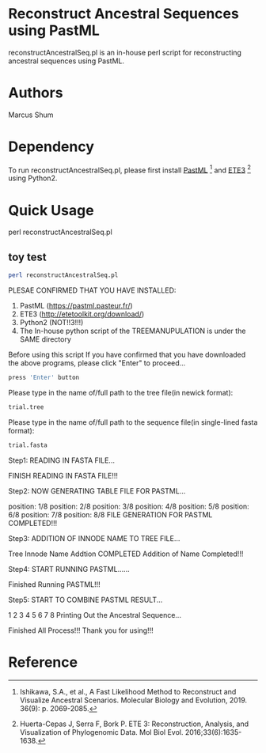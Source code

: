 # Reconstruct Ancestral Sequences using PastML

reconstructAncestralSeq.pl is an in-house perl script for reconstructing ancestral sequences using PastML.

# Authors

Marcus Shum

# Dependency

To run reconstructAncestralSeq.pl, please first install [PastML](https://github.com/evolbioinfo/pastml) [^1] and [ETE3](http://etetoolkit.org/new_download/) [^2]
using Python2.

# Quick Usage

perl reconstructAncestralSeq.pl

## toy test

```bash
perl reconstructAncestralSeq.pl
```
PLESAE CONFIRMED THAT YOU HAVE INSTALLED:
1. PastML (https://pastml.pasteur.fr/)
2. ETE3 (http://etetoolkit.org/download/)
3. Python2 (NOT!!3!!!)
4. The In-house python script of the TREEMANUPULATION is under the SAME directory

Before using this script
If you have confirmed that you have downloaded the above programs, please click "Enter" to proceed...
```bash
press 'Enter' button
```
Please type in the name of/full path to the tree file(in newick format):
```bash
trial.tree
```
Please type in the name of/full path to the sequence file(in single-lined fasta format):
```bash
trial.fasta
```
Step1: READING IN FASTA FILE...

FINISH READING IN FASTA FILE!!!

Step2: NOW GENERATING TABLE FILE FOR PASTML...

position: 1/8
position: 2/8
position: 3/8
position: 4/8
position: 5/8
position: 6/8
position: 7/8
position: 8/8
FILE GENERATION FOR PASTML COMPLETED!!!

Step3: ADDITION OF INNODE NAME TO TREE FILE...


Tree Innode Name Addtion COMPLETED
Addition of Name Completed!!!

Step4: START RUNNING PASTML......

Finished Running PASTML!!!

Step5: START TO COMBINE PASTML RESULT...

1
2
3
4
5
6
7
8
Printing Out the Ancestral Sequence...

Finished All Process!!! Thank you for using!!!

# Reference
[^1]: Ishikawa, S.A., et al., A Fast Likelihood Method to Reconstruct and Visualize Ancestral Scenarios. Molecular Biology and Evolution, 2019. 36(9): p. 2069-2085.
[^2]: Huerta-Cepas J, Serra F, Bork P. ETE 3: Reconstruction, Analysis, and Visualization of Phylogenomic Data. Mol Biol Evol. 2016;33(6):1635-1638. 
